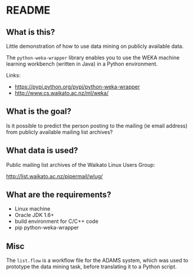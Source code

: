 README
======

What is this?
-------------

Little demonstration of how to use data mining on publicly available data.

The `python-weka-wrapper` library enables you to use the WEKA machine learning
workbench (written in Java) in a Python environment.

Links:
* https://pypi.python.org/pypi/python-weka-wrapper
* http://www.cs.waikato.ac.nz/ml/weka/


What is the goal?
-----------------

Is it possible to predict the person posting to the mailing (ie email address)
from publicly available mailing list archives?


What data is used?
------------------

Public mailing list archives of the Waikato Linux Users Group:

http://list.waikato.ac.nz/pipermail/wlug/


What are the requirements?
--------------------------

* Linux machine
* Oracle JDK 1.6+
* build environment for C/C++ code
* pip python-weka-wrapper

Misc
----

The `list.flow` is a workflow file for the ADAMS system, which was used
to prototype the data mining task, before translating it to a Python script.

